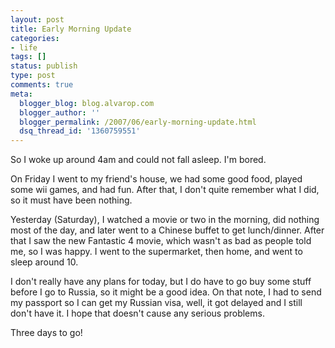 ```yaml
---
layout: post
title: Early Morning Update
categories:
- life
tags: []
status: publish
type: post
comments: true
meta:
  blogger_blog: blog.alvarop.com
  blogger_author: ''
  blogger_permalink: /2007/06/early-morning-update.html
  dsq_thread_id: '1360759551'
---
```

So I woke up around 4am and could not fall asleep. I'm bored.

On Friday I went to my friend's house, we had some good food, played some wii games, and had fun. After that, I don't quite remember what I did, so it must have been nothing.

Yesterday (Saturday), I watched a movie or two in the morning, did nothing most of the day, and later went to a Chinese buffet to get lunch/dinner. After that I saw the new Fantastic 4 movie, which wasn't as bad as people told me, so I was happy. I went to the supermarket, then home, and went to sleep around 10.

I don't really have any plans for today, but I do have to go buy some stuff before I go to Russia, so it might be a good idea. On that note, I had to send my passport so I can get my Russian visa, well, it got delayed and I still don't have it. I hope that doesn't cause any serious problems.

Three days to go!
